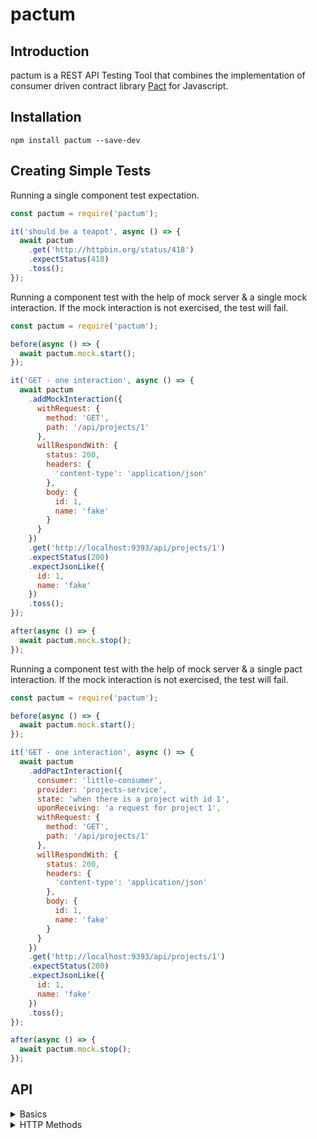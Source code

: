 # pactum

## Introduction
pactum is a REST API Testing Tool that combines the implementation of consumer driven contract library [Pact](https://docs.pact.io) for Javascript.

## Installation

```
npm install pactum --save-dev
```

## Creating Simple Tests

Running a single component test expectation.

```javascript
const pactum = require('pactum');

it('should be a teapot', async () => {
  await pactum
    .get('http://httpbin.org/status/418')
    .expectStatus(418)
    .toss();
});
```

Running a component test with the help of mock server & a single mock interaction. If the mock interaction is not exercised, the test will fail.

```javascript
const pactum = require('pactum');

before(async () => {
  await pactum.mock.start();
});

it('GET - one interaction', async () => {
  await pactum
    .addMockInteraction({
      withRequest: {
        method: 'GET',
        path: '/api/projects/1'
      },
      willRespondWith: {
        status: 200,
        headers: {
          'content-type': 'application/json'
        },
        body: {
          id: 1,
          name: 'fake'
        }
      }
    })
    .get('http://localhost:9393/api/projects/1')
    .expectStatus(200)
    .expectJsonLike({
      id: 1,
      name: 'fake'
    })
    .toss();
});

after(async () => {
  await pactum.mock.stop();
});
```

Running a component test with the help of mock server & a single pact interaction. If the mock interaction is not exercised, the test will fail.

```javascript
const pactum = require('pactum');

before(async () => {
  await pactum.mock.start();
});

it('GET - one interaction', async () => {
  await pactum
    .addPactInteraction({
      consumer: 'little-consumer',
      provider: 'projects-service',
      state: 'when there is a project with id 1',
      uponReceiving: 'a request for project 1',
      withRequest: {
        method: 'GET',
        path: '/api/projects/1'
      },
      willRespondWith: {
        status: 200,
        headers: {
          'content-type': 'application/json'
        },
        body: {
          id: 1,
          name: 'fake'
        }
      }
    })
    .get('http://localhost:9393/api/projects/1')
    .expectStatus(200)
    .expectJsonLike({
      id: 1,
      name: 'fake'
    })
    .toss();
});

after(async () => {
  await pactum.mock.stop();
});
```

## API

<details>
  
  <summary>Basics</summary>

  #### Basics

  | Method       | Description                                  | Usage                                 |
  | ----------   | -------------------------------------------- | ------------------------------------- |
  | get          | performs a GET request on the resource       | `pactum.get('url')`                   |
  | expectStatus | expects a status code from the resource      | `pactum.get('url').expectStatus(200)` |
  | toss         | executes the test case and returns a promise | `await pactum.get('url').toss()`      |

</details>

<details>
  
  <summary>HTTP Methods</summary>

  #### HTTP Methods

  | Method   | Description                                | Usage                 |
  | -------- | ------------------------------------------ | --------------------- |
  | get      | performs a GET request on the resource     | `pactum.get('')`      |
  | post     | performs a POST request on the resource    | `pactum.post('')`     |
  | put      | performs a PUT request on the resource     | `pactum.put('')`      |
  | delete   | performs a DELETE request on the resource  | `pactum.delete('')`   |
  | patch    | performs a PATCH request on the resource   | `pactum.patch('')`    |
  | head     | performs a HEAD request on the resource    | `pactum.head('')`     |
  | options  | performs a OPTIONS request on the resource | `pactum.options('')`  |

</details>
